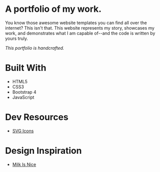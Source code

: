 # A portfolio of my work.

You know those awesome website templates you can find all over the internet? This isn't that. This website represents my story, showcases my work, and demonstrates what I am capable of--and the code is written by yours truly.

*_This portfolio is handcrafted._*

# Built With
* HTML5
* CSS3
* Bootstrap 4
* JavaScript

# Dev Resources
* [SVG Icons](https://iconmonstr.com/)

# Design Inspiration
* [Milk Is Nice](https://milkisnice.com/)

